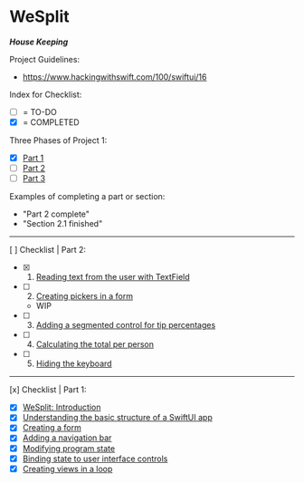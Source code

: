 #  WeSplit

***House Keeping***

Project Guidelines:
- https://www.hackingwithswift.com/100/swiftui/16

Index for Checklist:
- [ ] = TO-DO
- [x] = COMPLETED

Three Phases of Project 1:
- [x] [Part 1](https://www.hackingwithswift.com/100/swiftui/16)
- [ ] [Part 2](https://www.hackingwithswift.com/100/swiftui/17)
- [ ] [Part 3](https://www.hackingwithswift.com/100/swiftui/18)

Examples of completing a part or section:
- "Part 2 complete"
- "Section 2.1 finished"
___
[ ] Checklist | Part 2:
- [x] 1. [Reading text from the user with TextField](https://www.hackingwithswift.com/books/ios-swiftui/reading-text-from-the-user-with-textfield)
- [ ] 2. [Creating pickers in a form](https://www.hackingwithswift.com/books/ios-swiftui/creating-pickers-in-a-form)
    - WIP
- [ ] 3. [Adding a segmented control for tip percentages](https://www.hackingwithswift.com/books/ios-swiftui/adding-a-segmented-control-for-tip-percentages)
- [ ] 4. [Calculating the total per person](https://www.hackingwithswift.com/books/ios-swiftui/calculating-the-total-per-person)
- [ ] 5. [Hiding the keyboard](https://www.hackingwithswift.com/books/ios-swiftui/hiding-the-keyboard)



___
[x] Checklist | Part 1: 
- [x] [WeSplit: Introduction](https://www.hackingwithswift.com/books/ios-swiftui/wesplit-introduction)
- [X] [Understanding the basic structure of a SwiftUI app](https://www.hackingwithswift.com/books/ios-swiftui/understanding-the-basic-structure-of-a-swiftui-app)
- [x] [Creating a form](https://www.hackingwithswift.com/books/ios-swiftui/creating-a-form)
- [x] [Adding a navigation bar](https://www.hackingwithswift.com/books/ios-swiftui/adding-a-navigation-bar)
- [x] [Modifying program state](https://www.hackingwithswift.com/books/ios-swiftui/modifying-program-state)
- [x] [Binding state to user interface controls](https://www.hackingwithswift.com/books/ios-swiftui/binding-state-to-user-interface-controls)
- [x] [Creating views in a loop](https://www.hackingwithswift.com/books/ios-swiftui/creating-views-in-a-loop)
